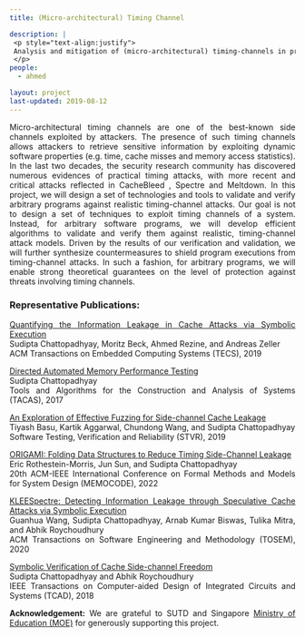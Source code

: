 ```yaml
---
title: (Micro-architectural) Timing Channel

description: |
 <p style="text-align:justify">
 Analysis and mitigation of (micro-architectural) timing-channels in programs. 
 </p>
people:
  - ahmed

layout: project
last-updated: 2019-08-12
---
```


<p style="text-align:justify">
Micro-architectural timing channels are one of the best-known side channels exploited by attackers. The presence of such timing channels allows attackers to retrieve sensitive information by exploiting dynamic software properties (e.g. time, cache misses and memory access statistics). In the last two decades, the security research community has discovered numerous evidences of practical timing attacks, with more recent and critical attacks reflected in CacheBleed , Spectre and Meltdown. In this project, we will design a set of technologies and tools to validate and verify arbitrary programs against realistic timing-channel attacks. Our goal is not to design a set of techniques to exploit timing channels of a system. Instead, for arbitrary software programs, we will develop efficient algorithms to validate and verify them against realistic, timing-channel attack models. Driven by the results of our verification and validation, we will further synthesize countermeasures to shield program executions from timing-channel attacks. In such a fashion, for arbitrary programs, we will enable strong theoretical guarantees on the level of protection against threats involving timing channels.
</p>


<h3>Representative Publications:</h3>


<p style="text-align:justify">
<a href="https://sudiptac.bitbucket.io/papers/chalice-tecs.pdf">Quantifying the Information Leakage in Cache Attacks via Symbolic Execution</a><br>
Sudipta Chattopadhyay, Moritz Beck, Ahmed Rezine, and Andreas Zeller<br>
ACM Transactions on Embedded Computing Systems (TECS), 2019
</p>

<p style="text-align:justify">
<a href="https://doi.org/10.1007/978-3-662-54580-5_3">Directed Automated Memory Performance Testing</a><br>
Sudipta Chattopadhyay<br>
Tools and Algorithms for the Construction and Analysis of Systems (TACAS), 2017
</p>

<p style="text-align:justify">
<a href="https://asset-group.github.io/papers/STVR-cache-side-channel-fuzz.pdf">An Exploration of Effective Fuzzing for Side-channel Cache Leakage</a><br>
Tiyash Basu, Kartik Aggarwal, Chundong Wang, and Sudipta Chattopadhyay<br>
Software Testing, Verification and Reliability (STVR), 2019
</p>

<p style="text-align:justify">
<a href="https://asset-group.github.io/papers/Origami.pdf">ORIGAMI: Folding Data Structures to Reduce Timing Side-Channel Leakage</a><br>
Eric Rothestein-Morris, Jun Sun, and Sudipta Chattopadhyay<br>
20th ACM-IEEE International Conference on Formal Methods and Models for System Design (MEMOCODE), 2022
</p>

<p style="text-align:justify">
<a href="https://asset-group.github.io/papers/KLEESpectre_TOSEM_main.pdf">KLEESpectre: Detecting Information Leakage through Speculative Cache Attacks via Symbolic Execution</a><br>
Guanhua Wang, Sudipta Chattopadhyay, Arnab Kumar Biswas, Tulika Mitra, and Abhik Roychoudhury<br>
ACM Transactions on Software Engineering and Methodology (TOSEM), 2020<br>
</p>

<p style="text-align:justify">
<a href="https://arxiv.org/abs/1807.04701">Symbolic Verification of Cache Side-channel Freedom</a><br>
Sudipta Chattopadhyay and Abhik Roychoudhury<br>
IEEE Transactions on Computer-aided Design of Integrated Circuits and Systems (TCAD), 2018
</p>

<p style="text-align:justify">
<b>Acknowledgement:</b> We are grateful to SUTD and 
Singapore <a href="https://www.moe.gov.sg/">Ministry of Education (MOE)</a> 
for generously supporting this project. 
</p>

